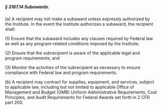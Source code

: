 ##### § 3187.14 Subawards. #####

(a) A recipient may not make a subaward unless expressly authorized by the Institute. In the event the Institute authorizes a subaward, the recipient shall:

(1) Ensure that the subaward includes any clauses required by Federal law as well as any program-related conditions imposed by the Institute;

(2) Ensure that the subrecipient is aware of the applicable legal and program requirements; and

(3) Monitor the activities of the subrecipient as necessary to ensure compliance with Federal law and program requirements.

(b) A recipient may contract for supplies, equipment, and services, subject to applicable law, including but not limited to applicable Office of Management and Budget (OMB) Uniform Administrative Requirements, Cost Principles, and Audit Requirements for Federal Awards set forth in 2 CFR part 200.
